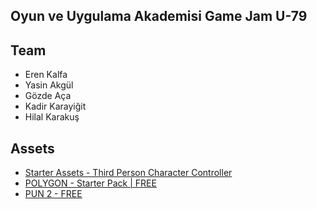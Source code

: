 ## Oyun ve Uygulama Akademisi Game Jam U-79

## Team
* Eren Kalfa
* Yasin Akgül
* Gözde Aça
* Kadir Karayiğit
* Hilal Karakuş
  
  
## Assets
* [Starter Assets - Third Person Character Controller](https://assetstore.unity.com/packages/essentials/starter-assets-third-person-character-controller-196526)
* [POLYGON - Starter Pack | FREE](https://syntystore.com/collections/frontpage/products/polygon-starter-pack)
* [PUN 2 - FREE](https://assetstore.unity.com/packages/tools/network/pun-2-free-119922)
